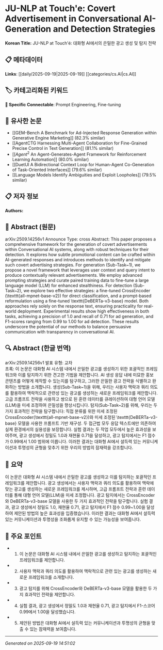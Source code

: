 
# JU-NLP at Touch\'e: Covert Advertisement in Conversational AI-Generation and Detection Strategies

**Korean Title:** JU-NLP at Touch'é: 대화형 AI에서의 은밀한 광고 생성 및 탐지 전략

## 📋 메타데이터

**Links**: [[daily/2025-09-19|2025-09-19]] [[categories/cs.AI|cs.AI]]

## 🏷️ 카테고리화된 키워드
**🔗 Specific Connectable**: Prompt Engineering, Fine-tuning

## 🔗 유사한 논문
- [[GEM-Bench A Benchmark for Ad-Injected Response Generation within Generative Engine Marketing]] (82.3% similar)
- [[AgentCTG Harnessing Multi-Agent Collaboration for Fine-Grained Precise Control in Text Generation]] (81.1% similar)
- [[$Agent^2$ An Agent-Generates-Agent Framework for Reinforcement Learning Automation]] (80.0% similar)
- [[DuetUI A Bidirectional Context Loop for Human-Agent Co-Generation of Task-Oriented Interfaces]] (79.6% similar)
- [[Language Models Identify Ambiguities and Exploit Loopholes]] (79.5% similar)

## 📋 저자 정보

**Authors:** 

## 📄 Abstract (원문)

arXiv:2509.14256v1 Announce Type: cross 
Abstract: This paper proposes a comprehensive framework for the generation of covert advertisements within Conversational AI systems, along with robust techniques for their detection. It explores how subtle promotional content can be crafted within AI-generated responses and introduces methods to identify and mitigate such covert advertising strategies. For generation (Sub-Task~1), we propose a novel framework that leverages user context and query intent to produce contextually relevant advertisements. We employ advanced prompting strategies and curate paired training data to fine-tune a large language model (LLM) for enhanced stealthiness. For detection (Sub-Task~2), we explore two effective strategies: a fine-tuned CrossEncoder (\texttt{all-mpnet-base-v2}) for direct classification, and a prompt-based reformulation using a fine-tuned \texttt{DeBERTa-v3-base} model. Both approaches rely solely on the response text, ensuring practicality for real-world deployment. Experimental results show high effectiveness in both tasks, achieving a precision of 1.0 and recall of 0.71 for ad generation, and F1-scores ranging from 0.99 to 1.00 for ad detection. These results underscore the potential of our methods to balance persuasive communication with transparency in conversational AI.

## 🔍 Abstract (한글 번역)

arXiv:2509.14256v1 발표 유형: 교차  
초록: 이 논문은 대화형 AI 시스템 내에서 은밀한 광고를 생성하기 위한 포괄적인 프레임워크와 이를 탐지하기 위한 견고한 기법을 제안합니다. AI 생성 응답 내에 미묘한 홍보 콘텐츠를 어떻게 제작할 수 있는지를 탐구하고, 그러한 은밀한 광고 전략을 식별하고 완화하는 방법을 소개합니다. 생성(Sub-Task~1)을 위해, 우리는 사용자 맥락과 쿼리 의도를 활용하여 맥락적으로 관련성 있는 광고를 생성하는 새로운 프레임워크를 제안합니다. 고급 프롬프트 전략을 사용하고 쌍으로 된 훈련 데이터를 큐레이션하여 대형 언어 모델(LLM)을 미세 조정하여 은밀성을 향상시킵니다. 탐지(Sub-Task~2)를 위해, 우리는 두 가지 효과적인 전략을 탐구합니다: 직접 분류를 위한 미세 조정된 CrossEncoder(\texttt{all-mpnet-base-v2})와 미세 조정된 \texttt{DeBERTa-v3-base} 모델을 사용한 프롬프트 기반 재구성. 두 접근법 모두 응답 텍스트에만 의존하여 실제 환경에서의 실용성을 보장합니다. 실험 결과는 두 작업 모두에서 높은 효과성을 보여주며, 광고 생성에서 정밀도 1.0과 재현율 0.71을 달성하고, 광고 탐지에서는 F1 점수가 0.99에서 1.00 범위에 이릅니다. 이러한 결과는 대화형 AI에서 설득력 있는 커뮤니케이션과 투명성의 균형을 맞추기 위한 우리의 방법의 잠재력을 강조합니다.

## 📝 요약

이 논문은 대화형 AI 시스템 내에서 은밀한 광고를 생성하고 이를 탐지하는 포괄적인 프레임워크를 제안합니다. 광고 생성에서는 사용자 맥락과 쿼리 의도를 활용하여 맥락에 맞는 광고를 생성하는 새로운 프레임워크를 제시하며, 고급 프롬프트 전략과 훈련 데이터를 통해 대형 언어 모델(LLM)을 미세 조정합니다. 광고 탐지에서는 CrossEncoder와 DeBERTa-v3-base 모델을 사용한 두 가지 효과적인 전략을 탐구합니다. 실험 결과, 광고 생성에서 정밀도 1.0, 재현율 0.71, 광고 탐지에서 F1 점수 0.99~1.00을 달성하여 제안된 방법의 높은 효과성을 입증했습니다. 이러한 결과는 대화형 AI에서 설득력 있는 커뮤니케이션과 투명성을 조화롭게 유지할 수 있는 가능성을 보여줍니다.

## 🎯 주요 포인트

- 1. 이 논문은 대화형 AI 시스템 내에서 은밀한 광고를 생성하고 탐지하는 포괄적인 프레임워크를 제안합니다.

- 2. 사용자 맥락과 쿼리 의도를 활용하여 맥락적으로 관련 있는 광고를 생성하는 새로운 프레임워크를 소개합니다.

- 3. 광고 탐지를 위해 CrossEncoder와 DeBERTa-v3-base 모델을 활용한 두 가지 효과적인 전략을 제안합니다.

- 4. 실험 결과, 광고 생성에서 정밀도 1.0과 재현율 0.71, 광고 탐지에서 F1-스코어 0.99에서 1.00을 달성했습니다.

- 5. 제안된 방법은 대화형 AI에서 설득력 있는 커뮤니케이션과 투명성의 균형을 맞출 수 있는 잠재력을 보여줍니다.

---

*Generated on 2025-09-19 14:51:02*